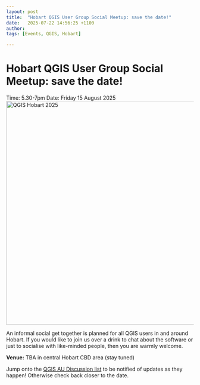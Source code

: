 ```yaml
---
layout: post
title:  "Hobart QGIS User Group Social Meetup: save the date!"
date:   2025-07-22 14:56:25 +1100
author: 
tags: [Events, QGIS, Hobart]

---
```

# Hobart QGIS User Group Social Meetup: save the date!  
Time: 5.30-7pm 
Date: Friday 15 August 2025  
<img
  class="centered-image"
  src="/assets/img/posts/hobart.png"
  alt="QGIS Hobart 2025"
  style="width: 600px; display: block; margin: 0 auto;"
/>


An informal social get together is planned for all QGIS users in and around Hobart. If you would like to join us over a drink to chat about the software or just to socialise with like-minded people, then you are warmly welcome.  

**Venue:** TBA in central Hobart CBD area (stay tuned)  

Jump onto the [QGIS AU Discussion list](https://groups.google.com/g/australian-qgis-user-group) to be notified of updates as they happen!  Otherwise check back closer to the date. 

